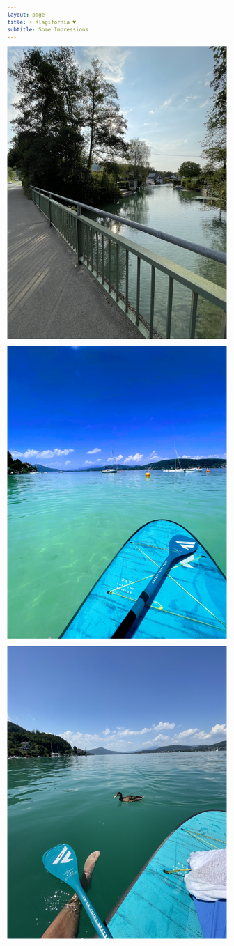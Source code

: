 ```yaml
---
layout: page
title: ☀️ Klagifornia ♥️
subtitle: Some Impressions
---
```

![klagifornia-venice](img/klagifornia_venice.jpg)

![paddle](img/paddle_01.jpg) 

![paddle with duck](img/paddle_duck.jpg)
